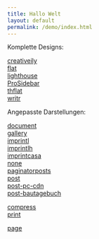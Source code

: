 ```yaml
---
title: Hallo Welt
layout: default
permalink: /demo/index.html
---
```

Komplette Designs:  
  
<a href="creativeily.html">creativeily</a>  
<a href="flat.html">flat</a>  
<a href="lighthouse.html">lighthouse</a>   
<a href="ProSidebar.html">ProSidebar</a>  
<a href="thflat.html">thflat</a>  
<a href="writr.html">writr</a>  
  
  
Angepasste Darstellungen:   
  
<a href="document.html">document</a>  
<a href="gallery.html">gallery</a>  
<a href="imprint.html">imprintl</a>  
<a href="imprintlh.html">imprintlh</a>  
<a href="imprintcasa.html">imprintcasa</a>  
<a href="none.html">none</a>  
<a href="paginatorposts.html">paginatorposts</a>  
<a href="post.html">post</a>  
<a href="post-pc-cdn.html">post-pc-cdn</a>  
<a href="post-bautagebuch.html">post-bautagebuch</a>  

<a href="compress.html">compress</a>  
<a href="print.html">print</a>  
  
  

<a href="page.html">page</a>  

